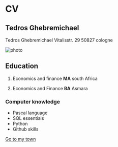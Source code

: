 # CV #

## Tedros Ghebremichael ##

Tedros Ghebremichael
Vitalisstr. 29 
50827 cologne 


![photo](img/tedros.JPG)



## Education ##

1. Economics and finance **MA** south Africa

2. Economics and Finance __BA__ Asmara


### Computer knowledge ###

* Pascal language
* SQL essentials
* Python
* Github skills

[Go to my town](/home/dci/Desktop/anewfolder/CV/town/town.md)
